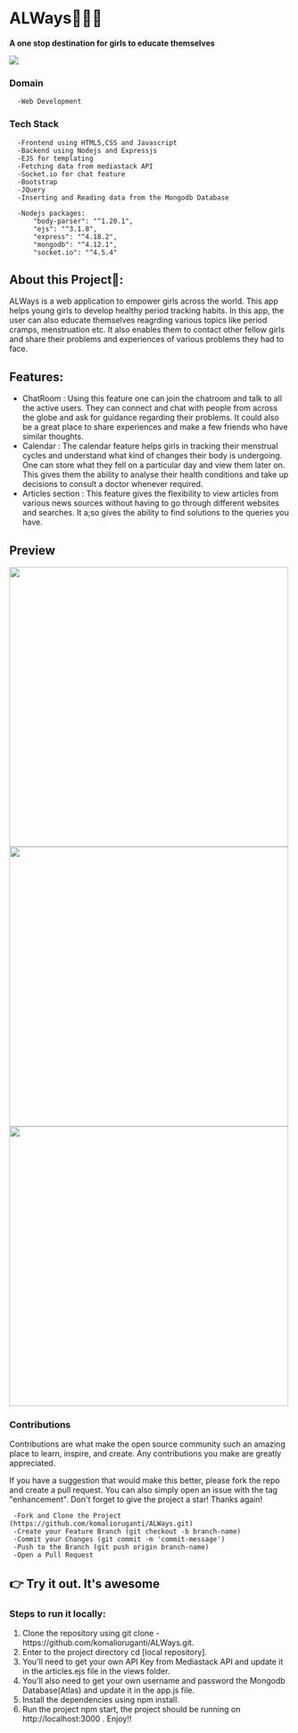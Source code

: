 # ALWays👩‍👧‍👦
**A one stop destination for girls to educate themselves**

<img src="https://user-images.githubusercontent.com/95839946/205998490-65b7442e-71e3-4a3f-8e85-99c4b9d9b19d.png">

### Domain 
      
      -Web Development
### Tech Stack 

      -Frontend using HTML5,CSS and Javascript
      -Backend using Nodejs and Expressjs
      -EJS for templating
      -Fetching data from mediastack API
      -Socket.io for chat feature
      -Bootstrap
      -JQuery
      -Inserting and Reading data from the Mongodb Database
      
      -Nodejs packages:
          "body-parser": "^1.20.1",
          "ejs": "^3.1.8",
          "express": "^4.18.2",
          "mongodb": "^4.12.1",
          "socket.io": "^4.5.4"
         

## About this Project🤔:
ALWays is a web application to empower girls across the world. This app helps young girls to develop healthy period tracking habits. In this app, the user can also educate themselves reagrding various topics like period cramps, menstruation etc. It also enables them to contact other fellow girls and share their problems and experiences of various problems they had to face. 

## Features:
   
   * ChatRoom :  Using this feature one can join the chatroom and talk to all the active users. They can connect and chat with people from across the globe and ask for guidance regarding their problems. It could also be a great place to share experiences and make a few friends who have similar thoughts.
   * Calendar : The calendar feature helps girls in tracking their menstrual cycles and understand what kind of changes their body is undergoing. One can store what they fell on a particular day and view them later on. This gives them the ability to analyse their health conditions and take up decisions to consult a doctor whenever required. 
* Articles section : This feature gives the flexibility to view articles from various news sources without having to go through different websites and searches. It a;so gives the ability to find solutions to the queries you have.

## Preview
<img src="https://user-images.githubusercontent.com/95839946/206482614-ef396c22-3671-41b6-b9e6-5d9ce9530369.png" width="500">
<img src="https://user-images.githubusercontent.com/95839946/208312529-0292eb04-5057-44ca-a124-496080bd4b88.png" width="500">
<img src="https://user-images.githubusercontent.com/95839946/206483563-1868d4c8-f5b0-4a27-ad68-df94657d3d5d.png" width="500">

### Contributions

     
Contributions are what make the open source community such an amazing place to learn, inspire, and create. Any contributions you make are greatly appreciated.

If you have a suggestion that would make this better, please fork the repo and create a pull request. You can also simply open an issue with the tag "enhancement". Don't forget to give the project a star! Thanks again!
     
     -Fork and Clone the Project (https://github.com/komalioruganti/ALWays.git)
     -Create your Feature Branch (git checkout -b branch-name)
     -Commit your Changes (git commit -m 'commit-message')
     -Push to the Branch (git push origin branch-name)
     -Open a Pull Request
  
   
## 👉 Try it out. It's awesome

<h3> Steps to run it locally: </h3>
  <ol>
<li>Clone the repository using git clone -https://github.com/komalioruganti/ALWays.git. </li>
<li> Enter to the project directory cd [local repository]. </li>
<li> You'll need to get your own API Key from Mediastack API and update it in the articles.ejs file in the views folder. </li>
<li> You'll also need to get your own username and password the  Mongodb Database(Atlas) and update it in the app.js file. </li>
<li> Install the dependencies using npm install.</li>
<li> Run the project npm start, the project should be running on http://localhost:3000 . Enjoy!!</li>
</ol>
